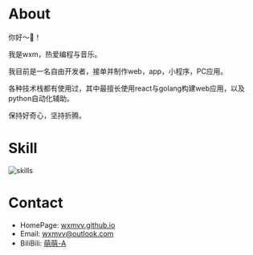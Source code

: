 # About

你好～👋！

我是wxm，热爱编程与音乐。

我目前是一名自由开发者，接单并制作web，app，小程序，PC应用。

各种技术栈都有使用过，其中最擅长使用react与golang构建web应用，以及python自动化辅助。

保持好奇心，坚持折腾。


# Skill

![skills](https://skillicons.dev/icons?i=js,ts,html,css,jquery,vue,go,react,nextjs,py,swift,mysql,redis,flutter,electron,vscode,github,linux)


# Contact

- HomePage: [wxmvv.github.io](https://wxmvv.github.io)
- Email: [wxmvv@outlook.com](mailto:wxmvv@outlook.com)
- BiliBili: [萌萌-A](https://space.bilibili.com/35642)
